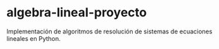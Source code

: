 # algebra-lineal-proyecto
Implementación de algoritmos de resolución de sistemas de ecuaciones lineales en Python.

